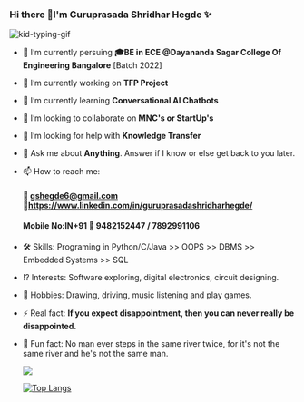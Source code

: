 ### Hi there 👋I'm Guruprasada Shridhar Hegde ✨ 
![kid-typing-gif](https://user-images.githubusercontent.com/85961223/147409984-eca97ac6-0182-48fc-895c-5feda1a819f1.gif)

- 🌱 I’m currently persuing **🎓BE in ECE @Dayananda Sagar College Of Engineering Bangalore** [Batch 2022]

- 🔭 I’m currently working on **TFP Project**

- 🌱 I’m currently learning **Conversational AI Chatbots**

- 👯 I’m looking to collaborate on **MNC's or StartUp's**

- 🤔 I’m looking for help with **Knowledge Transfer**

- 💬 Ask me about **Anything**. Answer if I know or else get back to you later.

- 📫 How to reach me: 
    #### 📧 gshegde6@gmail.com 🔗https://www.linkedin.com/in/guruprasadashridharhegde/ 
    #### Mobile No:IN+91 📲 9482152447 / 7892991106      
    
- 🛠 Skills: Programing in Python/C/Java >> OOPS >> DBMS >> Embedded Systems >> SQL

- ⁉️ Interests: Software exploring, digital electronics, circuit designing.

- 📍 Hobbies: Drawing, driving, music listening and play games.

- ⚡ Real fact: **If you expect disappointment, then you can never really be disappointed.**

- 🎉 Fun fact: No man ever steps in the same river twice, for it's not the same river and he's not the same man.


  <img src="https://github-readme-stats.vercel.app/api?username=GuruprasadaShridharHegde&&show_icons=true&title_color=ffffff&icon_color=bb2acf&text_color=daf7dc&bg_color=191919">
  
  [![Top Langs](https://github-readme-stats.vercel.app/api/top-langs/?username=GuruprasadaShridharHegde)](https://github.com/GuruprasadaShridharHegde/github-readme-stats)
  
  
